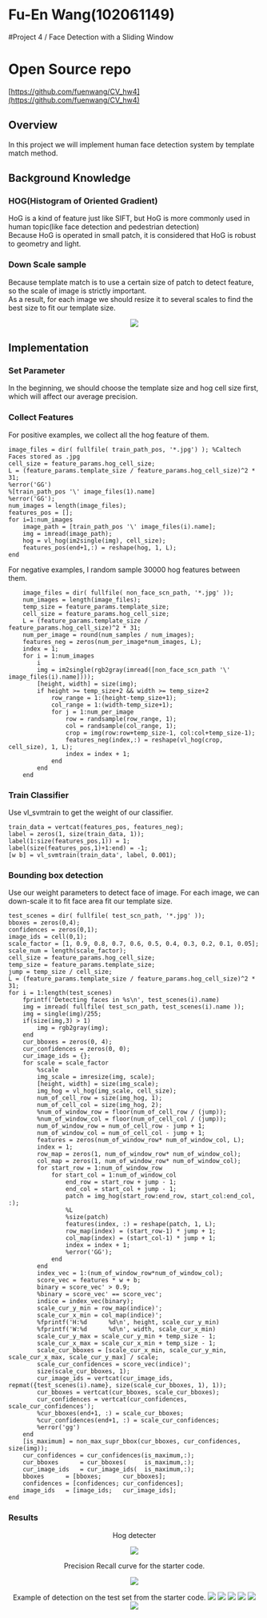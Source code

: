 # Fu-En Wang(102061149)

#Project 4 / Face Detection with a Sliding Window
# Open Source repo
[https://github.com/fuenwang/CV_hw4](https://github.com/fuenwang/CV_hw4)
## Overview
In this project we will implement human face detection system by template match method.

## Background Knowledge
### HOG(Histogram of Oriented Gradient)
HoG is a kind of feature just like SIFT, but HoG is more commonly used in human topic(like face detection and  pedestrian detection)<br>
Because HoG is operated in small patch, it is considered that HoG is robust to geometry and light.
### Down Scale sample
Because template match is to use a certain size of patch to detect feature, so the scale of image is strictly important.<br>
As a result, for each image we should resize it to several scales to find the best size to fit our template size.
<p align="center"><img src="http://www.intechopen.com/source/html/38302/media/TilePyramid.jpg"></p>

## Implementation
### Set Parameter
In the beginning, we should choose the template size and hog cell size first, which will affect our average precision.
### Collect Features
For positive examples, we collect all the hog feature of them.
```
image_files = dir( fullfile( train_path_pos, '*.jpg') ); %Caltech Faces stored as .jpg
cell_size = feature_params.hog_cell_size;
L = (feature_params.template_size / feature_params.hog_cell_size)^2 * 31;
%error('GG')
%[train_path_pos '\' image_files(1).name]
%error('GG');
num_images = length(image_files);
features_pos = [];
for i=1:num_images
    image_path = [train_path_pos '\' image_files(i).name];
    img = imread(image_path);
    hog = vl_hog(im2single(img), cell_size);
    features_pos(end+1,:) = reshape(hog, 1, L);
end
```
For negative examples, I random sample 30000 hog features between them.
```
    image_files = dir( fullfile( non_face_scn_path, '*.jpg' ));
    num_images = length(image_files);
    temp_size = feature_params.template_size;
    cell_size = feature_params.hog_cell_size;
    L = (feature_params.template_size / feature_params.hog_cell_size)^2 * 31;
    num_per_image = round(num_samples / num_images);
    features_neg = zeros(num_per_image*num_images, L);
    index = 1;
    for i = 1:num_images
        i
        img = im2single(rgb2gray(imread([non_face_scn_path '\' image_files(i).name])));
        [height, width] = size(img);
        if height >= temp_size+2 && width >= temp_size+2
            row_range = 1:(height-temp_size+1);
            col_range = 1:(width-temp_size+1);
            for j = 1:num_per_image
                row = randsample(row_range, 1);
                col = randsample(col_range, 1);
                crop = img(row:row+temp_size-1, col:col+temp_size-1);
                features_neg(index,:) = reshape(vl_hog(crop, cell_size), 1, L);
                index = index + 1;
            end
        end
    end
```
### Train Classifier
Use vl_svmtrain to get the weight of our classifier.
```
train_data = vertcat(features_pos, features_neg);
label = zeros(1, size(train_data, 1));
label(1:size(features_pos,1)) = 1;
label(size(features_pos,1)+1:end) = -1;
[w b] = vl_svmtrain(train_data', label, 0.001);
```
### Bounding box detection
Use our weight parameters to detect face of image. For each image, we can down-scale it to fit face area fit our template size.
```
test_scenes = dir( fullfile( test_scn_path, '*.jpg' ));
bboxes = zeros(0,4);
confidences = zeros(0,1);
image_ids = cell(0,1);
scale_factor = [1, 0.9, 0.8, 0.7, 0.6, 0.5, 0.4, 0.3, 0.2, 0.1, 0.05];
scale_num = length(scale_factor);
cell_size = feature_params.hog_cell_size;
temp_size = feature_params.template_size;
jump = temp_size / cell_size;
L = (feature_params.template_size / feature_params.hog_cell_size)^2 * 31;
for i = 1:length(test_scenes)
    fprintf('Detecting faces in %s\n', test_scenes(i).name)
    img = imread( fullfile( test_scn_path, test_scenes(i).name ));
    img = single(img)/255;
    if(size(img,3) > 1)
        img = rgb2gray(img);
    end
    cur_bboxes = zeros(0, 4);
    cur_confidences = zeros(0, 0);
    cur_image_ids = {};
    for scale = scale_factor
        %scale
        img_scale = imresize(img, scale);
        [height, width] = size(img_scale);
        img_hog = vl_hog(img_scale, cell_size);
        num_of_cell_row = size(img_hog, 1);
        num_of_cell_col = size(img_hog, 2);
        %num_of_window_row = floor(num_of_cell_row / (jump));
        %num_of_window_col = floor(num_of_cell_col / (jump));
        num_of_window_row = num_of_cell_row - jump + 1;
        num_of_window_col = num_of_cell_col - jump + 1;
        features = zeros(num_of_window_row* num_of_window_col, L);
        index = 1;
        row_map = zeros(1, num_of_window_row* num_of_window_col);
        col_map = zeros(1, num_of_window_row* num_of_window_col);
        for start_row = 1:num_of_window_row
            for start_col = 1:num_of_window_col
                end_row = start_row + jump - 1;
                end_col = start_col + jump - 1;
                patch = img_hog(start_row:end_row, start_col:end_col, :);
                %L
                %size(patch)
                features(index, :) = reshape(patch, 1, L);
                row_map(index) = (start_row-1) * jump + 1;
                col_map(index) = (start_col-1) * jump + 1;
                index = index + 1;
                %error('GG');
            end
        end
        index_vec = 1:(num_of_window_row*num_of_window_col);
        score_vec = features * w + b;
        binary = score_vec' > 0.9;
        %binary = score_vec' == score_vec';
        indice = index_vec(binary);
        scale_cur_y_min = row_map(indice)';
        scale_cur_x_min = col_map(indice)';
        %fprintf('H:%d      %d\n', height, scale_cur_y_min)
        %fprintf('W:%d      %d\n', width, scale_cur_x_min)
        scale_cur_y_max = scale_cur_y_min + temp_size - 1;
        scale_cur_x_max = scale_cur_x_min + temp_size - 1;
        scale_cur_bboxes = [scale_cur_x_min, scale_cur_y_min, scale_cur_x_max, scale_cur_y_max] / scale;
        scale_cur_confidences = score_vec(indice)';
        size(scale_cur_bboxes, 1);
        cur_image_ids = vertcat(cur_image_ids, repmat({test_scenes(i).name}, size(scale_cur_bboxes, 1), 1));
        cur_bboxes = vertcat(cur_bboxes, scale_cur_bboxes);
        cur_confidences = vertcat(cur_confidences, scale_cur_confidences');
        %cur_bboxes(end+1, :) = scale_cur_bboxes;
        %cur_confidences(end+1, :) = scale_cur_confidences;
        %error('gg')
    end
    [is_maximum] = non_max_supr_bbox(cur_bboxes, cur_confidences, size(img));   
    cur_confidences = cur_confidences(is_maximum,:);
    cur_bboxes      = cur_bboxes(     is_maximum,:);
    cur_image_ids   = cur_image_ids(  is_maximum,:);
    bboxes      = [bboxes;      cur_bboxes];
    confidences = [confidences; cur_confidences];
    image_ids   = [image_ids;   cur_image_ids];
end
```

### Results
<center>
<p>
Hog detecter
<p>
<img src="hog_template.png">
<p>
Precision Recall curve for the starter code.
<p>
<img src="average_precision.png">
<p>
Example of detection on the test set from the starter code.
<img src="src/detections_Argentina.jpg.png">
<img src="src/detections_addams-family.jpg.png">
<img src="src/detections_aerosmith-double.jpg.png">
<img src="src/detections_class57.jpg.png">
<img src="src/detections_lawoman.jpg.png">
<img src="src/detections_next.jpg.png">

</center>
